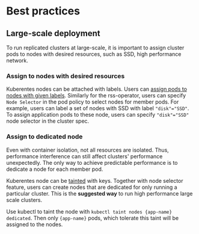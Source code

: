 # Best practices

## Large-scale deployment

To run replicated clusters at large-scale, it is important to assign cluster pods to nodes with desired resources, such as SSD, high performance network. 

### Assign to nodes with desired resources

Kuberentes nodes can be attached with labels. Users can [assign pods to nodes with given labels](http://kubernetes.io/docs/user-guide/node-selection/). Similarly for the rss-operator, users can specify `Node Selector` in the pod policy to select nodes for member pods. For example, users can label a set of nodes with SSD with label `"disk"="SSD"`. To assign application pods to these node, users can specify `"disk"="SSD"` node selector in the cluster spec.

### Assign to dedicated node

Even with container isolation, not all resources are isolated. Thus, performance interference can still affect  clusters' performance unexpectedly. The only way to achieve predictable performance is to dedicate a node for each member pod.

Kuberentes node can be [tainted](https://github.com/kubernetes/community/blob/master/contributors/design-proposals/scheduling/taint-toleration-dedicated.md) with keys. Together with node selector feature, users can create nodes that are dedicated for only running a particular cluster. This is the **suggested way** to run high performance large scale clusters.

Use kubectl to taint the node with `kubectl taint nodes {app-name} dedicated`. Then only `{app-name}` pods, which tolerate this taint will be assigned to the nodes.
